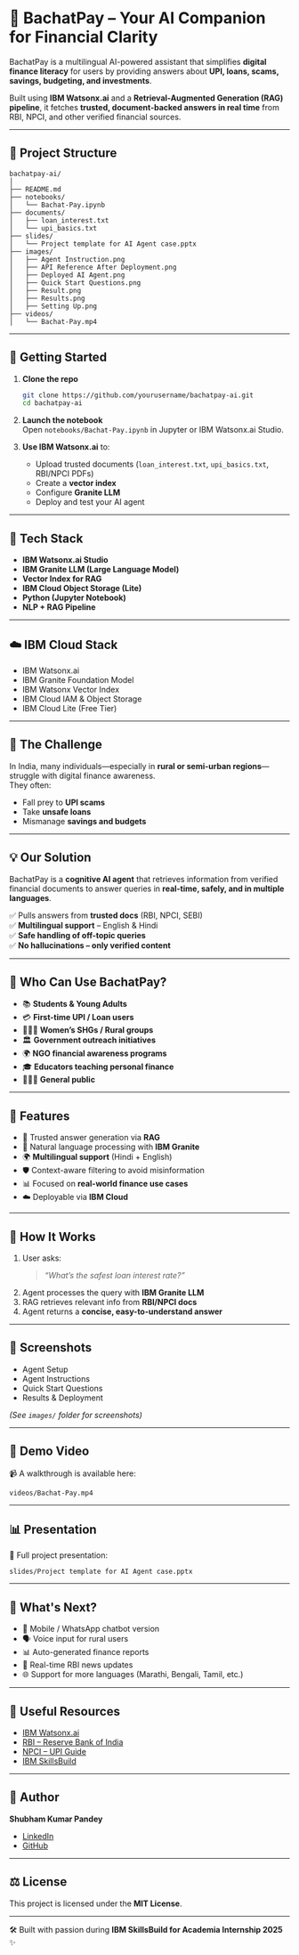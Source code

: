 # 💬 BachatPay – Your AI Companion for Financial Clarity  

BachatPay is a multilingual AI-powered assistant that simplifies **digital finance literacy** for users by providing answers about **UPI, loans, scams, savings, budgeting, and investments**.  

Built using **IBM Watsonx.ai** and a **Retrieval-Augmented Generation (RAG) pipeline**, it fetches **trusted, document-backed answers in real time** from RBI, NPCI, and other verified financial sources.  

---

## 📁 Project Structure
```
bachatpay-ai/
│
├── README.md
├── notebooks/
│   └── Bachat-Pay.ipynb
├── documents/
│   ├── loan_interest.txt
│   └── upi_basics.txt
├── slides/
│   └── Project template for AI Agent case.pptx
├── images/
│   ├── Agent Instruction.png
│   ├── API Reference After Deployment.png
│   ├── Deployed AI Agent.png
│   ├── Quick Start Questions.png
│   ├── Result.png
│   ├── Results.png
│   ├── Setting Up.png
├── videos/
│   └── Bachat-Pay.mp4
```

---

## 🚀 Getting Started  

1. **Clone the repo**  
   ```bash
   git clone https://github.com/yourusername/bachatpay-ai.git
   cd bachatpay-ai
   ```

2. **Launch the notebook**  
   Open `notebooks/Bachat-Pay.ipynb` in Jupyter or IBM Watsonx.ai Studio.  

3. **Use IBM Watsonx.ai** to:  
   - Upload trusted documents (`loan_interest.txt`, `upi_basics.txt`, RBI/NPCI PDFs)  
   - Create a **vector index**  
   - Configure **Granite LLM**  
   - Deploy and test your AI agent  

---

## 🧠 Tech Stack  

- **IBM Watsonx.ai Studio**  
- **IBM Granite LLM (Large Language Model)**  
- **Vector Index for RAG**  
- **IBM Cloud Object Storage (Lite)**  
- **Python (Jupyter Notebook)**  
- **NLP + RAG Pipeline**  

---

## ☁️ IBM Cloud Stack  

- IBM Watsonx.ai  
- IBM Granite Foundation Model  
- IBM Watsonx Vector Index  
- IBM Cloud IAM & Object Storage  
- IBM Cloud Lite (Free Tier)  

---

## 🧩 The Challenge  

In India, many individuals—especially in **rural or semi-urban regions**—struggle with digital finance awareness.  
They often:  
- Fall prey to **UPI scams**  
- Take **unsafe loans**  
- Mismanage **savings and budgets**  

---

## 💡 Our Solution  

BachatPay is a **cognitive AI agent** that retrieves information from verified financial documents to answer queries in **real-time, safely, and in multiple languages**.  

✅ Pulls answers from **trusted docs** (RBI, NPCI, SEBI)  
✅ **Multilingual support** – English & Hindi  
✅ **Safe handling of off-topic queries**  
✅ **No hallucinations – only verified content**  

---

## 👥 Who Can Use BachatPay?  

- 📚 **Students & Young Adults**  
- 💳 **First-time UPI / Loan users**  
- 👩‍👩‍👧 **Women’s SHGs / Rural groups**  
- 🏛 **Government outreach initiatives**  
- 🌍 **NGO financial awareness programs**  
- 🎓 **Educators teaching personal finance**  
- 👨‍👩‍👧 **General public**  

---

## 🌟 Features  

- 🎯 Trusted answer generation via **RAG**  
- 🤖 Natural language processing with **IBM Granite**  
- 🌍 **Multilingual support** (Hindi + English)  
- 🛡 Context-aware filtering to avoid misinformation  
- 📊 Focused on **real-world finance use cases**  
- ☁️ Deployable via **IBM Cloud**  

---

## 🚀 How It Works  

1. User asks:  
   > *“What’s the safest loan interest rate?”*  
2. Agent processes the query with **IBM Granite LLM**  
3. RAG retrieves relevant info from **RBI/NPCI docs**  
4. Agent returns a **concise, easy-to-understand answer**  

---

## 📸 Screenshots  

- Agent Setup  
- Agent Instructions  
- Quick Start Questions  
- Results & Deployment  

*(See `images/` folder for screenshots)*  

---

## 🎥 Demo Video  

📹 A walkthrough is available here:  
```
videos/Bachat-Pay.mp4
```

---

## 📊 Presentation  

📂 Full project presentation:  
```
slides/Project template for AI Agent case.pptx
```

---

## 🔮 What's Next?  

- 📲 Mobile / WhatsApp chatbot version  
- 🗣 Voice input for rural users  
- 📊 Auto-generated finance reports  
- 📰 Real-time RBI news updates  
- 🌐 Support for more languages (Marathi, Bengali, Tamil, etc.)  

---

## 🔗 Useful Resources  

- [IBM Watsonx.ai](https://www.ibm.com/watsonx)  
- [RBI – Reserve Bank of India](https://www.rbi.org.in)  
- [NPCI – UPI Guide](https://www.npci.org.in)  
- [IBM SkillsBuild](https://skillsbuild.org)  

---

## 👤 Author  

**Shubham Kumar Pandey**  
- [LinkedIn](https://www.linkedin.com/in/shubhampandeyji/)  
- [GitHub](https://github.com/mrpandeyshubham)

---

## ⚖️ License  

This project is licensed under the **MIT License**.  

---

🛠️ Built with passion during **IBM SkillsBuild for Academia Internship 2025** ✨
